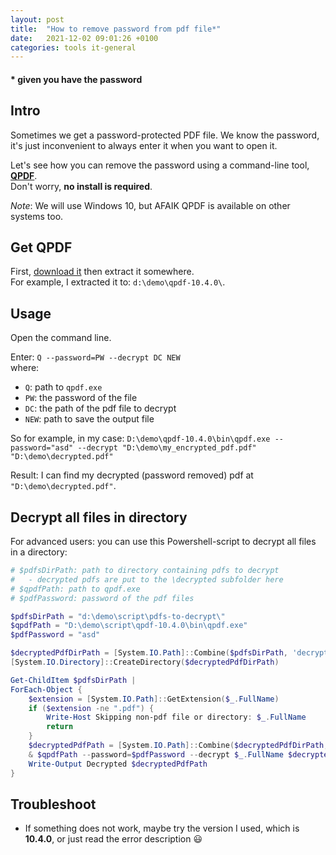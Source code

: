 ```yaml
---
layout: post
title:  "How to remove password from pdf file*"
date:   2021-12-02 09:01:26 +0100
categories: tools it-general
---
```


#### * given you have the password

## Intro

Sometimes we get a password-protected PDF file. We know the password, it's just inconvenient to always enter it when you want to open it.

Let's see how you can remove the password using a command-line tool, [**QPDF**](https://qpdf.sourceforge.io/).  
Don't worry, **no install is required**.

_Note_: We will use Windows 10, but AFAIK QPDF is available on other systems too.

## Get QPDF

First, [download it](https://sourceforge.net/projects/qpdf/) then extract it somewhere.  
For example, I extracted it to: `d:\demo\qpdf-10.4.0\`.

## Usage

Open the command line.

Enter: `Q --password=PW --decrypt DC NEW`  
where:
  - `Q`: path to `qpdf.exe`
  - `PW`: the password of the file
  - `DC`: the path of the pdf file to decrypt
  - `NEW`: path to save the output file

So for example, in my case:
`D:\demo\qpdf-10.4.0\bin\qpdf.exe --password="asd" --decrypt "D:\demo\my_encrypted_pdf.pdf" "D:\demo\decrypted.pdf"`

Result: I can find my decrypted (password removed) pdf at `"D:\demo\decrypted.pdf"`.

## Decrypt all files in directory

For advanced users: you can use this Powershell-script to decrypt all files in a directory:
```powershell
# $pdfsDirPath: path to directory containing pdfs to decrypt
#   - decrypted pdfs are put to the \decrypted subfolder here
# $qpdfPath: path to qpdf.exe
# $pdfPassword: password of the pdf files

$pdfsDirPath = "d:\demo\script\pdfs-to-decrypt\"
$qpdfPath = "D:\demo\script\qpdf-10.4.0\bin\qpdf.exe"
$pdfPassword = "asd"

$decryptedPdfDirPath = [System.IO.Path]::Combine($pdfsDirPath, 'decrypted')
[System.IO.Directory]::CreateDirectory($decryptedPdfDirPath)

Get-ChildItem $pdfsDirPath |
ForEach-Object {
    $extension = [System.IO.Path]::GetExtension($_.FullName)
    if ($extension -ne ".pdf") {
        Write-Host Skipping non-pdf file or directory: $_.FullName
        return
    }
    $decryptedPdfPath = [System.IO.Path]::Combine($decryptedPdfDirPath, $_.Name)
    & $qpdfPath --password=$pdfPassword --decrypt $_.FullName $decryptedPdfPath
    Write-Output Decrypted $decryptedPdfPath
}
```

## Troubleshoot
- If something does not work, maybe try the version I used, which is **10.4.0**, or just read the error description 😃